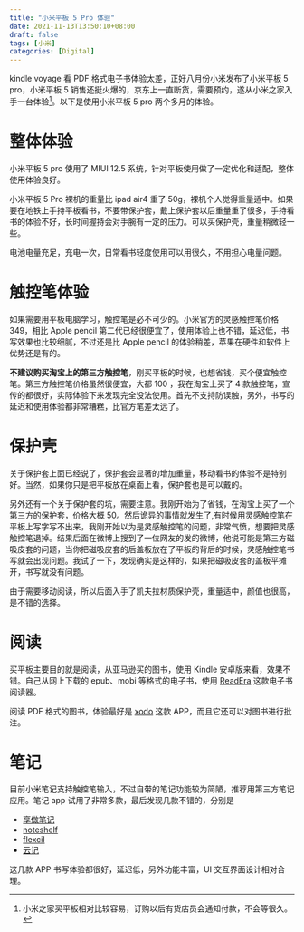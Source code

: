 ```yaml
---
title: "小米平板 5 Pro 体验"
date: 2021-11-13T13:50:10+08:00
draft: false
tags: [小米]
categories: [Digital]
---
```


kindle voyage 看 PDF 格式电子书体验太差，正好八月份小米发布了小米平板 5 pro，小米平板 5 销售还挺火爆的，京东上一直断货，需要预约，遂从小米之家入手一台体验[^1]。以下是使用小米平板 5 pro 两个多月的体验。

<!--more-->

# 整体体验

小米平板 5 pro 使用了 MIUI 12.5 系统，针对平板使用做了一定优化和适配，整体使用体验良好。

小米平板 5 Pro 裸机的重量比 ipad air4 重了 50g，裸机个人觉得重量适中。如果要在地铁上手持平板看书，不要带保护套，戴上保护套以后重量重了很多，手持看书的体验不好，长时间握持会对手腕有一定的压力。可以买保护壳，重量稍微轻一些。

电池电量充足，充电一次，日常看书轻度使用可以用很久，不用担心电量问题。

# 触控笔体验

如果需要用平板电脑学习，触控笔是必不可少的。小米官方的灵感触控笔价格 349，相比 Apple pencil 第二代已经很便宜了，使用体验上也不错，延迟低，书写效果也比较细腻，不过还是比 Apple pencil 的体验稍差，苹果在硬件和软件上优势还是有的。

**不建议购买淘宝上的第三方触控笔**，刚买平板的时候，也想省钱，买个便宜触控笔。第三方触控笔价格虽然很便宜，大都 100 ，我在淘宝上买了 4 款触控笔，宣传的都很好，实际体验下来发现完全没法使用。首先不支持防误触，另外，书写的延迟和使用体验都非常糟糕，比官方笔差太远了。

# 保护壳

关于保护套上面已经说了，保护套会显著的增加重量，移动看书的体验不是特别好。当然，如果你只是把平板放在桌面上看，保护套也是可以戴的。

另外还有一个关于保护套的坑，需要注意。我刚开始为了省钱，在淘宝上买了一个第三方的保护套，价格大概 50。然后诡异的事情就发生了,有时候用灵感触控笔在平板上写字写不出来，我刚开始以为是灵感触控笔的问题，非常气愤，想要把灵感触控笔退掉。结果后面在微博上搜到了一位网友的发的微博，他说可能是第三方磁吸皮套的问题，当你把磁吸皮套的后盖板放在了平板的背后的时候，灵感触控笔书写就会出现问题。我试了一下，发现确实是这样的，如果把磁吸皮套的盖板平摊开，书写就没有问题。

由于需要移动阅读，所以后面入手了凯夫拉材质保护壳，重量适中，颜值也很高，是不错的选择。

# 阅读

买平板主要目的就是阅读，从亚马逊买的图书，使用 Kindle 安卓版来看，效果不错。自己从网上下载的 epub、mobi 等格式的电子书，使用 [ReadEra](https://readera.org/en/book-reader) 这款电子书阅读器。

阅读 PDF 格式的图书，体验最好是 [xodo](https://play.google.com/store/apps/details?id=com.xodo.pdf.reader&hl=en&gl=US) 这款 APP，而且它还可以对图书进行批注。

# 笔记

目前小米笔记支持触控笔输入，不过自带的笔记功能较为简陋，推荐用第三方笔记应用。笔记 app 试用了非常多款，最后发现几款不错的，分别是

+ [享做笔记](https://app.mi.com/details?id=com.newskyer.draw)
+ [noteshelf](https://www.noteshelf.net/)
+ [flexcil](https://www.flexcil.com/)
+ [云记](http://www.jide.com/news_qy.html)

这几款 APP 书写体验都很好，延迟低，另外功能丰富，UI 交互界面设计相对合理。

[^1]: 小米之家买平板相对比较容易，订购以后有货店员会通知付款，不会等很久。
